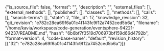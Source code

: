 {"is_source_file": false, "format": "", "description": "", "external_files": [], "external_methods": [], "published": [], "classes": [], "methods": [], "calls": [], "search-terms": [], "state": 2, "file_id": 17, "knowledge_revision": 32, "git_revision": "e782c28ea69f6a01c4f143fc9f12a7452ced5b6a", "filename": "/home/kavia/workspace/code-generation/eventsphere-94221-94237/README.md", "hash": "6b6bf7f3519d706973bf159d66d4792b", "format-version": 4, "code-base-name": "default", "revision_history": [{"32": "e782c28ea69f6a01c4f143fc9f12a7452ced5b6a"}]}